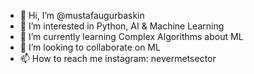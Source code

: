 - 👋 Hi, I’m @mustafaugurbaskin
- 👀 I’m interested in Python, AI & Machine Learning
- 🌱 I’m currently learning Complex Algorithms about ML
- 💞️ I’m looking to collaborate on ML
- 📫 How to reach me instagram: nevermetsector

<!---
mustafaugurbaskin/mustafaugurbaskin is a ✨ special ✨ repository because its `README.md` (this file) appears on your GitHub profile.
You can click the Preview link to take a look at your changes.
--->
